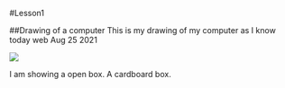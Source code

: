 #Lesson1

##Drawing of a computer
This is my drawing of my computer as I know today web Aug 25 2021

![](box.png)

I am showing a open box. A cardboard box.
